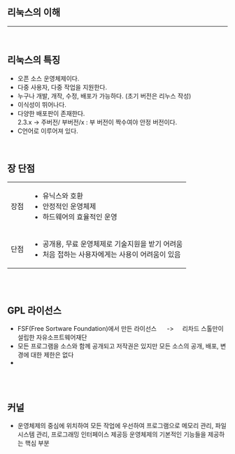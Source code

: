 <h2>리눅스의 이해</h2>

<hr>
<br>
<h2>리눅스의 특징</h2>
    
 <ul>
    <li>오픈 소스 운영체제이다.</li>
    <li>다중 사용자, 다중 작업을 지원한다.</li>
    <li>누구나 개발, 개작, 수정, 배포가 가능하다. (초기 버전은 리누스 작성)</li>
     <li>이식성이 뛰어나다.</li>
    <li>다양한 배포판이 존재한다. 
    <br>2.3.x -> 주버전/ 부버전/x : 부 버전이 짝수여야 안정 버전이다.</li>
    <li>C언어로 이루어져 있다.</li>
 </ul>
<br>
 <h2>장 단점</h2>

 <table width="80%">
    <tr><td>장점</td>
    <td>
    <ul>
        <li>유닉스와 호환</li>
        <li>안정적인 운영체제</li>
        <li>하드웨어의 효율적인 운영</li>
    </ul>
    </td>
    </tr>
    <tr><td>단점</td>
    <td>
    <ul>
        <li>공개용, 무료 운영체제로 기술지원을 받기 어려움</li>
        <li>처음 접하는 사용자에게는 사용이 어려움이 있음</li>
    </ul>
    </td>
    </tr>
 </table>
<br>
<br>
<h2>GPL 라이선스</h2>
<ul>
<li>FSF(Free Sortware Foundation)에서 만든 라이선스  &nbsp;&nbsp;&nbsp;&nbsp;&nbsp;-> &nbsp;&nbsp;&nbsp;&nbsp;리차드 스톨만이 설립한 자유소프트웨어재단</li>
<li>모든 프로그램을 소스와 함께 공개되고 저작권은 있지만 모든 소스의 공개, 배포, 변경에 대한 제한은 없다</li>
<li></li>
</ul>
<br><br>

<h2>커널</h2>
<ul>
    <li>운영체제의 중심에 위치하여 모든 작업에 우선하여 프로그램으로 메모리 관리, 파일 시스템 관리, 프로그래밍 인터페이스 제공등 운영체제의 기본적인 기능들을 제공하는 핵심 부분</li>
</ul>
